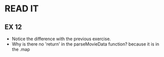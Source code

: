 # READ IT
## EX 12
* Notice the difference with the previous exercise.
* Why is there no 'return' in the parseMovieData function?
    because it is in the .map 
    